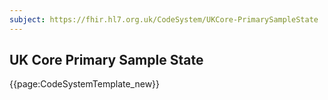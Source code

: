 ```yaml
---
subject: https://fhir.hl7.org.uk/CodeSystem/UKCore-PrimarySampleState
---
```

## UK Core Primary Sample State

{{page:CodeSystemTemplate_new}}